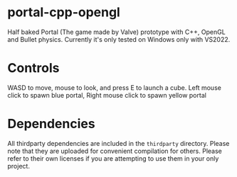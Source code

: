 # portal-cpp-opengl
Half baked Portal (The game made by Valve) prototype with C++, OpenGL and Bullet physics.
Currently it's only tested on Windows only with VS2022.

# Controls
WASD to move, mouse to look, and press E to launch a cube. Left mouse click to spawn blue portal, Right mouse click to spawn yellow portal

# Dependencies
All thirdparty dependencies are included in the `thirdparty` directory. Please note that they are uploaded for convenient compilation for others. 
Please refer to their own licenses if you are attempting to use them in your only project.
